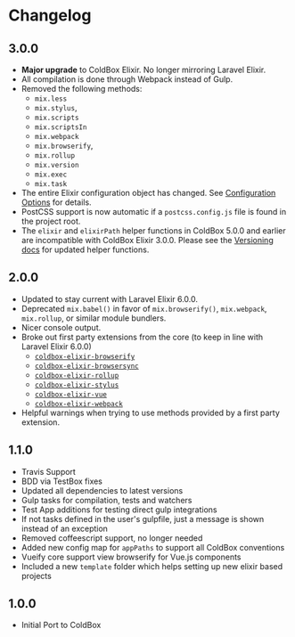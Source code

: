 # Changelog

## 3.0.0
- **Major upgrade** to ColdBox Elixir.  No longer mirroring Laravel Elixir.
- All compilation is done through Webpack instead of Gulp.
- Removed the following methods:
    - `mix.less`
    - `mix.stylus`,
    - `mix.scripts`
    - `mix.scriptsIn`
    - `mix.webpack`
    - `mix.browserify`,
    - `mix.rollup`
    - `mix.version`
    - `mix.exec`
    - `mix.task`
- The entire Elixir configuration object has changed.  See [Configuration Options](configuration_options.md) for details.
- PostCSS support is now automatic if a `postcss.config.js` file is found in the project root.
- The `elixir` and `elixirPath` helper functions in ColdBox 5.0.0 and earlier are incompatible with ColdBox Elixir 3.0.0.  Please see the [Versioning docs](versioning.md) for updated helper functions.


## 2.0.0
- Updated to stay current with Laravel Elixir 6.0.0.
- Deprecated `mix.babel()` in favor of `mix.browserify()`, `mix.webpack`, `mix.rollup`, or similar module bundlers.
- Nicer console output.
- Broke out first party extensions from the core (to keep in line with Laravel Elixir 6.0.0)
    - [`coldbox-elixir-browserify`](https://github.com/coldbox-elixir/extension-browserify)
    - [`coldbox-elixir-browsersync`](https://github.com/coldbox-elixir/extension-browsersync)
    - [`coldbox-elixir-rollup`](https://github.com/coldbox-elixir/extension-rollup)
    - [`coldbox-elixir-stylus`](https://github.com/coldbox-elixir/extension-stylus)
    - [`coldbox-elixir-vue`](https://github.com/coldbox-elixir/extension-vue)
    - [`coldbox-elixir-webpack`](https://github.com/coldbox-elixir/extension-webpack)
- Helpful warnings when trying to use methods provided by a first party extension.


## 1.1.0
- Travis Support
- BDD via TestBox fixes
- Updated all dependencies to latest versions
- Gulp tasks for compilation, tests and watchers
- Test App additions for testing direct gulp integrations
- If not tasks defined in the user's gulpfile, just a message is shown instead of an exception
- Removed coffeescript support, no longer needed
- Added new config map for `appPaths` to support all ColdBox conventions
- Vueify core support view browserify for Vue.js components
- Included a new `template` folder which helps setting up new elixir based projects


## 1.0.0
- Initial Port to ColdBox
